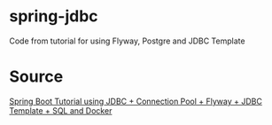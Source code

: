 # spring-jdbc
Code from tutorial for using Flyway, Postgre and JDBC Template

# Source 
[Spring Boot Tutorial using JDBC + Connection Pool + Flyway + JDBC Template + SQL and Docker](https://www.youtube.com/watch?v=CJjHdchLY9Y)